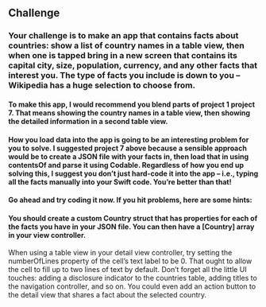 ## Challenge
### Your challenge is to make an app that contains facts about countries: show a list of country names in a table view, then when one is tapped bring in a new screen that contains its capital city, size, population, currency, and any other facts that interest you. The type of facts you include is down to you – Wikipedia has a huge selection to choose from.

#### To make this app, I would recommend you blend parts of project 1 project 7. That means showing the country names in a table view, then showing the detailed information in a second table view.

#### How you load data into the app is going to be an interesting problem for you to solve. I suggested project 7 above because a sensible approach would be to create a JSON file with your facts in, then load that in using contentsOf and parse it using Codable. Regardless of how you end up solving this, I suggest you don’t just hard-code it into the app – i.e., typing all the facts manually into your Swift code. You’re better than that!

#### Go ahead and try coding it now. If you hit problems, here are some hints:

#### You should create a custom Country struct that has properties for each of the facts you have in your JSON file. You can then have a [Country] array in your view controller.
When using a table view in your detail view controller, try setting the numberOfLines property of the cell’s text label to be 0. That ought to allow the cell to fill up to two lines of text by default.
Don’t forget all the little UI touches: adding a disclosure indicator to the countries table, adding titles to the navigation controller, and so on. You could even add an action button to the detail view that shares a fact about the selected country.
